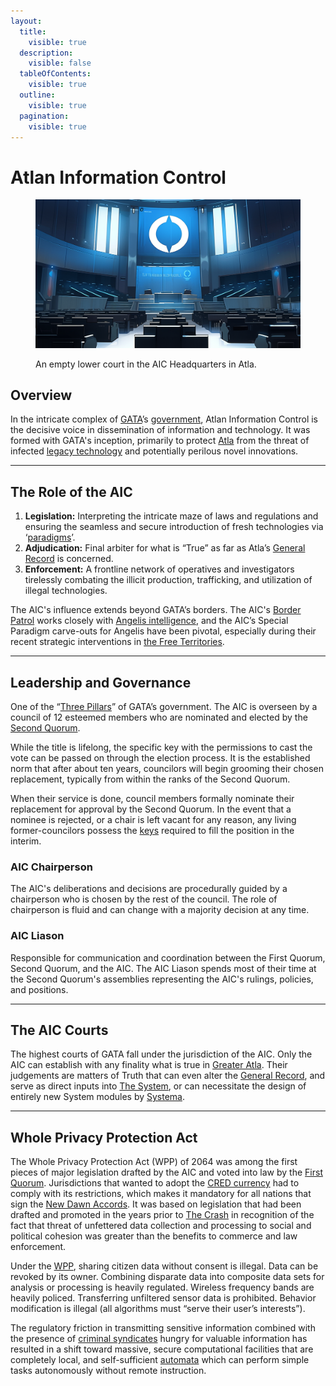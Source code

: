 ```yaml
---
layout:
  title:
    visible: true
  description:
    visible: false
  tableOfContents:
    visible: true
  outline:
    visible: true
  pagination:
    visible: true
---
```


# Atlan Information Control

<figure><img src="../../../.gitbook/assets/aic2.png" alt=""><figcaption><p>An empty lower court in the AIC Headquarters in Atla.</p></figcaption></figure>

## Overview

In the intricate complex of [GATA](../)’s [government](../politics/governance.md), Atlan Information Control is the decisive voice in dissemination of information and technology. It was formed with GATA's inception, primarily to protect [Atla](../key-locations/atla.md) from the threat of infected [legacy technology](../law-and-order/tech-regulation.md) and potentially perilous novel innovations.

***

## **The Role of the AIC**

1. **Legislation:** Interpreting the intricate maze of laws and regulations and ensuring the seamless and secure introduction of fresh technologies via ‘[paradigms](../politics/paradigms.md)’.
2. **Adjudication:** Final arbiter for what is “True” as far as Atla’s [General Record](../politics/the-general-record.md) is concerned.
3. **Enforcement:** A frontline network of operatives and investigators tirelessly combating the illicit production, trafficking, and utilization of illegal technologies.

The AIC's influence extends beyond GATA’s borders. The AIC's [Border Patrol](../law-and-order/gate-patrol.md) works closely with [Angelis intelligence](../military-and-defense/angelis.md#watchers), and the AIC’s Special Paradigm carve-outs for Angelis have been pivotal, especially during their recent strategic interventions in [the Free Territories](../../free-territories/).

***

## **Leadership and Governance**

One of the “[Three Pillars](../politics/governance.md#the-three-pillars)” of GATA’s government. The AIC is overseen by a council of 12 esteemed members who are nominated and elected by the [Second Quorum](../politics/governance.md#the-second-quorum).&#x20;

While the title is lifelong, the specific key with the permissions to cast the vote can be passed on through the election process. It is the established norm that after about ten years, councilors will begin grooming their chosen replacement, typically from within the ranks of the Second Quorum.

When their service is done, council members formally nominate their replacement for approval by the Second Quorum. In the event that a nominee is rejected, or a chair is left vacant for any reason, any living former-councilors possess the [keys](../politics/keys.md) required to fill the position in the interim.

### AIC Chairperson

The AIC's deliberations and decisions are procedurally guided by a chairperson who is chosen by the rest of the council. The role of chairperson is fluid and can change with a majority decision at any time.

### AIC Liason

Responsible for communication and coordination between the First Quorum, Second Quorum, and the AIC. The AIC Liason spends most of their time at the Second Quorum's assemblies representing the AIC's rulings, policies, and positions.

***

## **The AIC Courts**

The highest courts of GATA fall under the jurisdiction of the AIC. Only the AIC can establish with any finality what is true in [Greater Atla](../politics/greater-atla.md). Their judgements are matters of Truth that can even alter the [General Record](../politics/the-general-record.md), and serve as direct inputs into [The System](../politics/the-system.md), or can necessitate the design of entirely new System modules by [Systema](../enterprise/systema.md).

***

## **Whole Privacy Protection Act**

The Whole Privacy Protection Act (WPP) of 2064 was among the first pieces of major legislation drafted by the AIC and voted into law by the [First Quorum](../politics/governance.md#the-first-quorum). Jurisdictions that wanted to adopt the [CRED currency](../politics/money.md#credits-currency) had to comply with its restrictions, which makes it mandatory for all nations that sign the [New Dawn Accords](../politics/new-dawn-accords.md). It was based on legislation that had been drafted and promoted in the years prior to [The Crash](../../history/the-crash.md) in recognition of the fact that threat of unfettered data collection and processing to social and political cohesion was greater than the benefits to commerce and law enforcement.

Under the [WPP](../politics/whole-privacy-protection-wpp.md), sharing citizen data without consent is illegal. Data can be revoked by its owner. Combining disparate data into composite data sets for analysis or processing is heavily regulated. Wireless frequency bands are heavily policed. Transferring unfiltered sensor data is prohibited. Behavior modification is illegal (all algorithms must “serve their user’s interests”).

The regulatory friction in transmitting sensitive information combined with the presence of [criminal syndicates](../criminal-element/syndicates.md) hungry for valuable information has resulted in a shift toward massive, secure computational facilities that are completely local, and self-sufficient [automata](../../science-and-tech/automata.md) which can perform simple tasks autonomously without remote instruction.
